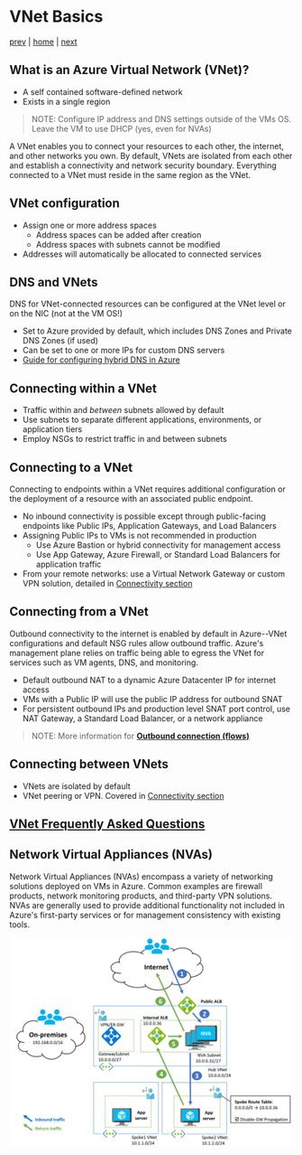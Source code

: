 # VNet Basics

[prev](./why.md) | [home](./readme.md)  | [next](./topology-overview.md)

## What is an Azure Virtual Network (VNet)?

- A self contained software-defined network
- Exists in a single region

> NOTE:
> Configure IP address and DNS settings outside of the VMs OS. Leave the VM to use DHCP (yes, even for NVAs)

A VNet enables you to connect your resources to each other, the internet, and other networks you own. By default, VNets are isolated from each other and establish a connectivity and network security boundary. Everything connected to a VNet must reside in the same region as the VNet.

## VNet configuration

- Assign one or more address spaces
  - Address spaces can be added after creation
  - Address spaces with subnets cannot be modified
- Addresses will automatically be allocated to connected services

## DNS and VNets

DNS for VNet-connected resources can be configured at the VNet level or on the NIC (not at the VM OS!)

- Set to Azure provided by default, which includes DNS Zones and Private DNS Zones (if used)
- Can be set to one or more IPs for custom DNS servers
- [Guide for configuring hybrid DNS in Azure](https://docs.microsoft.com/azure/architecture/hybrid/hybrid-dns-infra)

## Connecting within a VNet

- Traffic within and *between* subnets allowed by default
- Use subnets to separate different applications, environments, or application tiers
- Employ NSGs to restrict traffic in and between subnets

## Connecting to a VNet

Connecting to endpoints within a VNet requires additional configuration or the deployment of a resource with an associated public endpoint.

- No inbound connectivity is possible except through public-facing endpoints like Public IPs, Application Gateways, and Load Balancers
- Assigning Public IPs to VMs is not recommended in production
  - Use Azure Bastion or hybrid connectivity for management access
  - Use App Gateway, Azure Firewall, or Standard Load Balancers for application traffic
- From your remote networks: use a Virtual Network Gateway or custom VPN solution, detailed in [Connectivity section](./hybrid-connectivity-overview.md)

## Connecting from a VNet

Outbound connectivity to the internet is enabled by default in Azure--VNet configurations and default NSG rules allow outbound traffic. Azure's management plane relies on traffic being able to egress the VNet for services such as VM agents, DNS, and monitoring.

- Default outbound NAT to a dynamic Azure Datacenter IP for internet access
- VMs with a Public IP will use the public IP address for outbound SNAT
- For persistent outbound IPs and production level SNAT port control, use NAT Gateway, a Standard Load Balancer, or a network appliance

> NOTE:
> More information for [**Outbound connection (flows)**](https://docs.microsoft.com/azure/virtual-network/ip-services/default-outbound-access)

## Connecting between VNets

- VNets are isolated by default
- VNet peering or VPN. Covered in [Connectivity section](./hybrid-connectivity-overview.md)

## [VNet Frequently Asked Questions](https://docs.microsoft.com/azure/virtual-network/virtual-networks-faq)

## Network Virtual Appliances (NVAs)

Network Virtual Appliances (NVAs) encompass a variety of networking solutions deployed on VMs in Azure. Common examples are firewall products, network monitoring products, and third-party VPN solutions. NVAs are generally used to provide additional functionality not included in Azure's first-party services or for management consistency with existing tools.

![NVA deployment architecture](./png/nvaha-alb-internet.png)
